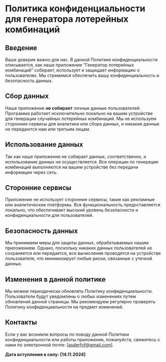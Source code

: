 # Политика конфиденциальности для генератора лотерейных комбинаций

## Введение

Ваше доверие важно для нас. В данной Политике конфиденциальности описывается, как наше приложение "Генератор лотерейных комбинаций" собирает, использует и защищает информацию о пользователях. Мы стремимся обеспечить вашу конфиденциальность и безопасность данных.

## Сбор данных

Наше приложение **не собирает** личные данные пользователей. Программа работает исключительно локально на вашем устройстве для генерации случайных лотерейных комбинаций. Мы не используем сторонние сервисы для аналитики или сбора данных, и никакие данные не передаются нам или третьим лицам.

## Использование данных

Так как наше приложение не собирает данных, соответственно, и использование данных не осуществляется. Все операции по генерации комбинаций выполняются на вашем устройстве без передачи информации через сеть.

## Сторонние сервисы

Приложение не использует сторонние сервисы, такие как рекламные или аналитические платформы. Вся функциональность предоставляется локально, что обеспечивает высокий уровень безопасности и конфиденциальности для пользователей.

## Безопасность данных

Мы принимаем меры для защиты данных, обрабатываемых нашим приложением. Однако, поскольку никаких данных пользователей не сохраняется или передается, все вычисления проводятся на устройстве пользователя, что минимизирует любые риски, связанные с утечкой данных.

## Изменения в данной политике

Мы можем периодически обновлять Политику конфиденциальности. Пользователи будут уведомлены о любых изменениях путем обновления данной страницы. Мы рекомендуем регулярно проверять Политику конфиденциальности на предмет изменений.

## Контакты

Если у вас возникли вопросы по поводу данной Политики конфиденциальности или работы приложения, пожалуйста, свяжитесь с нами по электронной почте: [asderfvf@gmail.com].

**Дата вступления в силу: [14.11.2024]**
